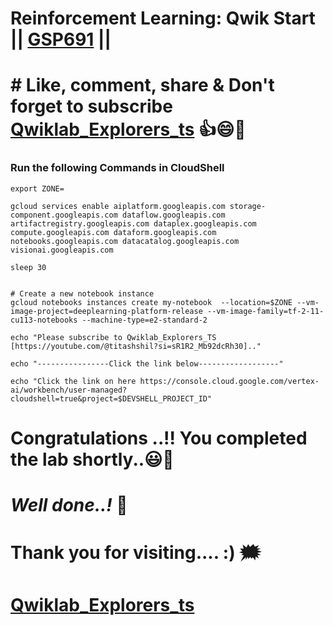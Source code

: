 # Reinforcement Learning: Qwik Start || [GSP691](https://www.cloudskillsboost.google/games/5210/labs/34071) ||

# # Like, comment, share & Don't forget to subscribe [Qwiklab_Explorers_ts](https://youtube.com/@titashshil?si=RgamNu1dc9jVIbJN) 👍😄🤝

### Run the following Commands in CloudShell

```
export ZONE=
```
```
gcloud services enable aiplatform.googleapis.com storage-component.googleapis.com dataflow.googleapis.com artifactregistry.googleapis.com dataplex.googleapis.com compute.googleapis.com dataform.googleapis.com notebooks.googleapis.com datacatalog.googleapis.com visionai.googleapis.com 

sleep 30


# Create a new notebook instance
gcloud notebooks instances create my-notebook  --location=$ZONE --vm-image-project=deeplearning-platform-release --vm-image-family=tf-2-11-cu113-notebooks --machine-type=e2-standard-2

echo "Please subscribe to Qwiklab_Explorers_TS [https://youtube.com/@titashshil?si=sR1R2_Mb92dcRh30].."

echo "----------------Click the link below------------------"

echo "Click the link on here https://console.cloud.google.com/vertex-ai/workbench/user-managed?cloudshell=true&project=$DEVSHELL_PROJECT_ID"
```

# Congratulations ..!! You completed the lab shortly..😃💯

# *Well done..!* 👏

# Thank you for visiting.... :) 🗯️

# [Qwiklab_Explorers_ts](https://youtube.com/@titashshil?si=RgamNu1dc9jVIbJN)

